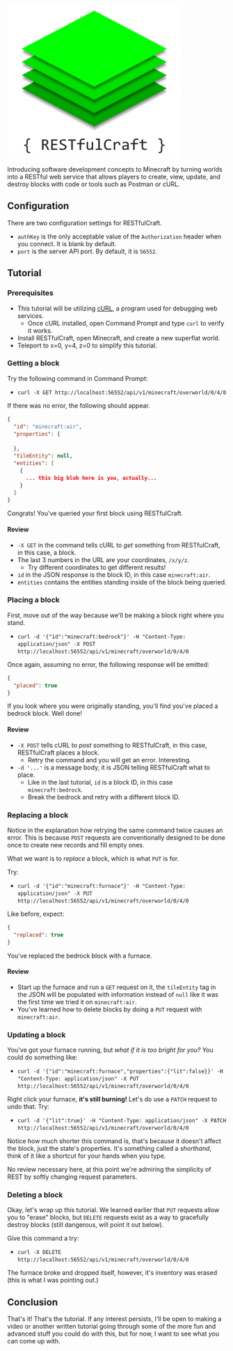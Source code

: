![RESTfulCraft](./images/logo.png)

Introducing software development concepts to Minecraft by turning worlds into a RESTful web service that allows players to create, view, update, and destroy blocks with code or tools such as Postman or cURL.

## Configuration
There are two configuration settings for RESTfulCraft.
- `authKey` is the only acceptable value of the `Authorization` header when you connect. It is blank by default.
- `port` is the server API port. By default, it is `56552`.

## Tutorial
### Prerequisites
- This tutorial will be utilizing [cURL](https://curl.haxx.se/windows/), a program used for debugging web services.
    - Once cURL installed, open Command Prompt and type `curl` to verify it works.
- Install RESTfulCraft, open Minecraft, and create a new superflat world.
- Teleport to x=0, y=4, z=0 to simplify this tutorial.

### Getting a block
Try the following command in Command Prompt:
- `curl -X GET http://localhost:56552/api/v1/minecraft/overworld/0/4/0`

If there was no error, the following should appear.

```json
{
  "id": "minecraft:air",
  "properties": {
    
  },
  "tileEntity": null,
  "entities": [
    {
      ... this big blob here is you, actually...
    }
  ]
}
```

Congrats! You've queried your first block using RESTfulCraft.

#### Review
- `-X GET` in the command tells cURL to _get_ something from RESTfulCraft, in this case, a block.
- The last 3 numbers in the URL are your coordinates, `/x/y/z`.
    - Try different coordinates to get different results!
- `id` in the JSON response is the block ID, in this case `minecraft:air`.
- `entities` contains the entities standing inside of the block being queried.

### Placing a block
First, move out of the way because we'll be making a block right where you stand.
- `curl -d '{"id":"minecraft:bedrock"}' -H "Content-Type: application/json" -X POST http://localhost:56552/api/v1/minecraft/overworld/0/4/0`

Once again, assuming no error, the following response will be emitted:

```json
{
  "placed": true
}
```

If you look where you were originally standing, you'll find you've placed a bedrock block. Well done!

#### Review
- `-X POST` tells cURL to _post_ something to RESTfulCraft, in this case, RESTfulCraft places a block.
    - Retry the command and you will get an error. Interesting.
- `-d '...'` is a message body, it is JSON telling RESTfulCraft what to place.
    - Like in the last tutorial, `id` is a block ID, in this case `minecraft:bedrock`.
    - Break the bedrock and retry with a different block ID.

### Replacing a block
Notice in the explanation how retrying the same command twice causes an error. This is because `POST` requests are conventionally designed to be done once to create new records and fill empty ones.

What we want is to _replace_ a block, which is what `PUT` is for.

Try:
- `curl -d '{"id":"minecraft:furnace"}' -H "Content-Type: application/json" -X PUT http://localhost:56552/api/v1/minecraft/overworld/0/4/0`

Like before, expect:

```json
{
  "replaced": true
}
```

You've replaced the bedrock block with a furnace.

#### Review
- Start up the furnace and run a `GET` request on it, the `tileEntity` tag in the JSON will be populated with information instead of `null` like it was the first time we tried it on `minecraft:air`.
- You've learned how to delete blocks by doing a `PUT` request with `minecraft:air`.

### Updating a block
You've got your furnace running, but _what if it is too bright for you?_ You could do something like:
- `curl -d '{"id":"minecraft:furnace","properties":{"lit":false}}' -H "Content-Type: application/json" -X PUT http://localhost:56552/api/v1/minecraft/overworld/0/4/0`

Right click your furnace, **it's still burning!**
Let's do use a `PATCH` request to undo that. Try:
- `curl -d '{"lit":true}' -H "Content-Type: application/json" -X PATCH http://localhost:56552/api/v1/minecraft/overworld/0/4/0`

Notice how much shorter this command is, that's because it doesn't affect the block, just the state's properties. It's something called a _shorthand_, think of it like a shortcut for your hands when you type.

No review necessary here, at this point we're admiring the simplicity of REST by softly changing request parameters.

### Deleting a block
Okay, let's wrap up this tutorial. We learned earlier that `PUT` requests allow you to "erase" blocks, but `DELETE` requests exist as a way to gracefully destroy blocks (still dangerous, will point it out below).

Give this command a try:
- `curl -X DELETE http://localhost:56552/api/v1/minecraft/overworld/0/4/0`

The furnace broke and dropped itself, however, it's inventory was erased (this is what I was pointing out.)

## Conclusion

That's it! That's the tutorial. If any interest persists, I'll be open to making a video or another written tutorial going through some of the more fun and advanced stuff you could do with this, but for now, I want to see what _you_ can come up with.